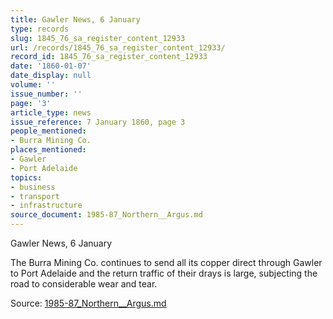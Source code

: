 ```yaml
---
title: Gawler News, 6 January
type: records
slug: 1845_76_sa_register_content_12933
url: /records/1845_76_sa_register_content_12933/
record_id: 1845_76_sa_register_content_12933
date: '1860-01-07'
date_display: null
volume: ''
issue_number: ''
page: '3'
article_type: news
issue_reference: 7 January 1860, page 3
people_mentioned:
- Burra Mining Co.
places_mentioned:
- Gawler
- Port Adelaide
topics:
- business
- transport
- infrastructure
source_document: 1985-87_Northern__Argus.md
---
```


Gawler News, 6 January

The Burra Mining Co. continues to send all its copper direct through Gawler to Port Adelaide and the return traffic of their drays is large, subjecting the road to considerable wear and tear.

Source: [1985-87_Northern__Argus.md](/downloads/markdown/1985-87_Northern__Argus.md)
